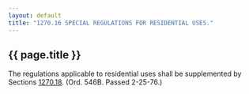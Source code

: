 ```yaml
---
layout: default 
title: "1270.16 SPECIAL REGULATIONS FOR RESIDENTIAL USES."
---
```


{{ page.title }}
----------------

The regulations applicable to residential uses shall be supplemented by
Sections [1270.18](510dc842.html). (Ord. 546B. Passed 2-25-76.)
